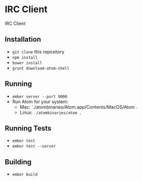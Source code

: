 # IRC Client

IRC Client

## Installation

* `git clone` this repository
* `npm install`
* `bower install`
* `grunt download-atom-shell`

## Running

* `ember server --port 9000`
* Run Atom for your system:
  - Mac: `./atombinaries/Atom.app/Contents/MacOS/Atom .
  - Linux: `./atombinaries/atom .`

## Running Tests

* `ember test`
* `ember test --server`

## Building

* `ember build`

